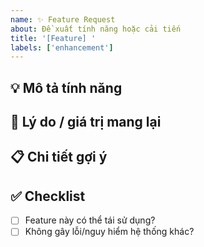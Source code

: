 ```yaml
---
name: ✨ Feature Request
about: Đề xuất tính năng hoặc cải tiến
title: '[Feature] '
labels: ['enhancement']
---
```


## 💡 Mô tả tính năng

<!-- Bạn muốn thêm gì vào project? -->

## 🎯 Lý do / giá trị mang lại

<!-- Tại sao cần tính năng này -->

## 📋 Chi tiết gợi ý

<!-- Mô tả chi tiết cách hoạt động hoặc UI -->

## ✅ Checklist

- [ ] Feature này có thể tái sử dụng?
- [ ] Không gây lỗi/nguy hiểm hệ thống khác?
